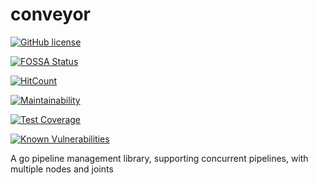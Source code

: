 # conveyor
[![GitHub license](https://img.shields.io/github/license/mashape/apistatus.svg)]()

[![FOSSA Status](https://app.fossa.io/api/projects/git%2Bgithub.com%2Ftushar2708%2Fconveyor.svg?type=shield)](https://app.fossa.io/projects/git%2Bgithub.com%2Ftushar2708%2Fconveyor?ref=badge_shield)

[![HitCount](http://hits.dwyl.io/tushar2708/conveyor.svg)](http://hits.dwyl.io/tushar2708/conveyor)

[![Maintainability](https://api.codeclimate.com/v1/badges/e6c8164f8cbf98490fe8/maintainability)](https://codeclimate.com/github/tushar2708/conveyor/maintainability)

[![Test Coverage](https://api.codeclimate.com/v1/badges/e6c8164f8cbf98490fe8/test_coverage)](https://codeclimate.com/github/tushar2708/conveyor/test_coverage)

[![Known Vulnerabilities](https://snyk.io/test/github/tushar2708/conveyor/badge.svg)](https://snyk.io/test/github/tushar2708/conveyor)


A go pipeline management library, supporting concurrent pipelines, with multiple nodes and joints
